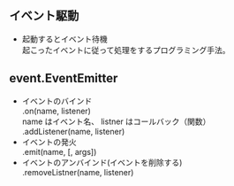 ## イベント駆動
- 起動するとイベント待機  
起こったイベントに従って処理をするプログラミング手法。

## event.EventEmitter
- イベントのバインド  
.on(name, listener)  
name はイベント名、 listner はコールバック（関数）  
.addListener(name, listener)
- イベントの発火  
.emit(name, [, args])
- イベントのアンバインド(イベントを削除する)  
.removeListner(name, listener)
